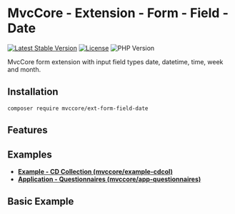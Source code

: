 # MvcCore - Extension - Form - Field - Date

[![Latest Stable Version](https://img.shields.io/badge/Stable-v4.3.1-brightgreen.svg?style=plastic)](https://github.com/mvccore/ext-form-field-date/releases)
[![License](https://img.shields.io/badge/Licence-BSD-brightgreen.svg?style=plastic)](https://mvccore.github.io/docs/mvccore/4.0.0/LICENCE.md)
![PHP Version](https://img.shields.io/badge/PHP->=5.3-brightgreen.svg?style=plastic)

MvcCore form extension with input field types date, datetime, time, week and month.

## Installation
```shell
composer require mvccore/ext-form-field-date
```

## Features

## Examples
- [**Example - CD Collection (mvccore/example-cdcol)**](https://github.com/mvccore/example-cdcol)
- [**Application - Questionnaires (mvccore/app-questionnaires)**](https://github.com/mvccore/app-questionnaires)

## Basic Example